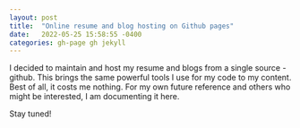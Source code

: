 ```yaml
---
layout: post
title:  "Online resume and blog hosting on Github pages"
date:   2022-05-25 15:58:55 -0400
categories: gh-page gh jekyll
---
```

I decided to maintain and host my resume and blogs from a single source - github. 
This brings the same powerful tools I use for my code to my content. 
Best of all, it costs me nothing. For my own future reference and others who might
be interested, I am documenting it here. 

Stay tuned!

